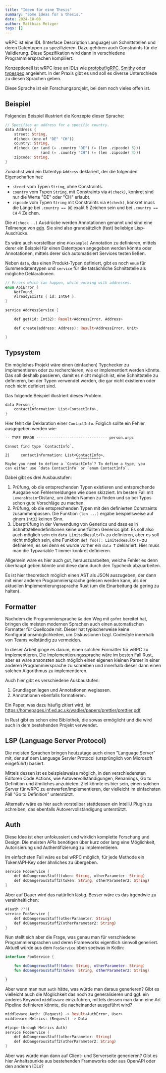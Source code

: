 ```yaml
---
title: "Ideen für eine Thesis"
summary: "Some ideas for a thesis."
date: 2024-10-08
author: Matthias Metzger
tags: []
---
```



wRPC ist eine IDL (Interface Description Language) um Schnittstellen und deren
Datentypen zu spezifizieren. Dazu gehören auch Constraints für die Validierung.
Diese Spezifikation wird dann in verschiedene Programmiersprachen kompiliert.

Konzeptionell ist wRPC lose an IDLs wie [protobuf][protobuf]/[gRPC][grpc],
[Smithy][smithy] oder [typespec][typespec] angelehnt. In der Praxis gibt es und
soll es diverse Unterschiede zu diesen Sprachen geben.

Diese Sprache ist ein Forschungsprojekt, bei dem noch vieles offen ist.


## Beispiel

Folgendes Beispiel illustriert die Konzepte dieser Sprache:

```rust
// Specifies an address for a specific country.
data Address {
    street: String,
    #(check (one-of "DE" "CH"))
    country: String,
    #(check (or (and (= .country "DE") (= (len .zipcode) 5)))
                (and (= .country "CH") (= (len .zipcode) 4)))
    zipcode: String,
}
```

Zunächst wird ein Datentyp `Address` deklariert, der die folgenden
Eigenschaften hat:

- `street` vom Typen `String`, ohne Constraints.
- `country` vom Typen `String`, mit Constraints via `#(check)`, konkret sind
  nur die Werte "DE" oder "CH" erlaubt.
- `zipcode` vom Typen `String` mit Constraints via `#(check)`, konkret muss die
  Länge bei `.country == DE` exakt 5 Zeichen sein und bei `.country == CH` 4
  Zeichen.

Die `#(check ..)` Ausdrücke werden Annotationen genannt und sind eine Teilmenge
von [edn][edn]. Sie sind also grundsätzlich (fast) beliebige Lisp-Ausdrücke.

Es wäre auch vorstellbar eine `#(example)` Annotation zu definieren, mittels
derer ein Beispiel für einen Datentypen angegeben werden könnte oder
Annotationen, mittels derer sich automatisiert Services testen ließen.

Neben `data`, das einen Produkt-Typen definiert, gibt es noch `enum` für
Summendatentypen und `service` für die tatsächliche Schnittstelle als mögliche
Deklarationen. 

```rust
// Errors which can happen, while working with addresses.
enum ApiError {
    NotFound,
    AlreadyExists { id: Int64 },
}

service AddressService {

    def get(id: Int32): Result<AddressError, Address>

    def create(address: Address): Result<AddressError, Unit>

}
```


## Typsystem

Ein mögliches Projekt wäre einen (einfachen) Typchecker zu implementieren oder
zu recherchieren, wie er implementiert werden könnte. Das soll deshalb
passieren, damit es nicht möglich ist, eine Schnittstelle zu definieren, bei
der Typen verwendet werden, die gar nicht existieren oder noch nicht definiert
sind.

Das folgende Beispiel illustriert dieses Problem.

```rust
data Person {
    contactInformation: List<ContactInfo>,
}
```

Hier fehlt die Deklaration einer `ContactInfo`. Folglich sollte ein Fehler 
ausgegeben werden wie:

```
-- TYPE ERROR -------------------------------- person.wrpc

Cannot find type `ContactInfo`.

2|     contactInformation: List<ContactInfo>,
                                ^^^^^^^^^^^
Maybe you need to define a `ContactInfo`? To define a type, you 
can either use `data ContactInfo` or `enum ContactInfo`.
```

Dabei gibt es drei Ausbaustufen:

1. Prüfung, ob die entsprechenden Typen existieren und entsprechende Ausgabe
   von Fehlermeldungen wie oben skizziert. Im besten Fall mit
`Levenshtein`-Distanz, um ähnlich Namen zu finden und so bei Typos schon gute
Vorschläge zu machen.
2. Prüfung, ob die entsprechenden Typen mit den definierten Constraints
   zusammenpassen. Die Funktion `(len ...)` ergäbe beispielsweise auf einem
`Int32` keinen Sinn.
3. Überprüfung in der Verwendung von Generics und dass es in
   Schnittstellendefinitionen keine unerfüllten Generics gibt. Es soll also
auch möglich sein ein `data LimitedResult<T>` zu definieren, aber es soll nicht
möglich sein, eine Funktion `def foo(): LimitedResult<T>` zu definieren, es sei
denn es wurde vorher ein `data T` deklariert. Hier muss man die Typvariable `T`
immer konkret definieren.

Allgemein wäre es hier auch gut, herauszuarbeiten, welche Fehler es denn
überhaupt geben könnte und diese dann durch den Typcheck abzuarbeiten.

Es ist hier theoretisch möglich einen AST als JSON auszugeben, der dann mit
einer anderen Programmiersprache gelesen werden kann, als der aktuellen
Implementierungssprache Rust (um die Einarbeitung da gering zu halten).


## Formatter

Nachdem die Programmiersprache `Go` den Weg mit `gofmt` bereitet hat, bringen
die meisten modernen Sprachen auch einen automatischen Formatter für Quellcode
mit. Dieser hat typischerweise keine Konfigurationsmöglichkeiten, um
Diskussionen bzgl. Codestyle innerhalb von Teams vollständig zu vermeiden.

In dieser Arbeit ginge es darum, einen solchen Formatter für wRPC zu
implementieren. Die Implementierungssprache wäre im besten Fall Rust, aber es
wäre ansonsten auch möglich einen eigenen kleinen Parser in einer anderen
Programmiersprache zu schreiben und innerhalb dieser dann einen solchen
Algorithmus zu implementieren.

Auch hier gibt es verschiedene Ausbaustufen:

1. Grundlagen legen und Annotationen weglassen.
2. Annotationen ebenfalls formatieren.

Ein Paper, was dazu häufig zitiert wird, ist https://homepages.inf.ed.ac.uk/wadler/papers/prettier/prettier.pdf

In Rust gibt es schon eine Bibliothek, die sowas ermöglicht und die wird auch
in dem bestehenden Projekt verwendet.


## LSP (Language Server Protocol)

Die meisten Sprachen bringen heutzutage auch einen "Language Server" mit, der
auf dem Language Servier Protocol (ursprünglich von Microsoft eingeführt)
basiert.

Mittels dessen ist es beispielsweise möglich, in den verschiedensten Editoren
Code Actions, wie Autovervollständigungen, Renamings, Go to Definition und
ähnliches anzubieten. Ziel könnte es hier sein, einen solchen Server für wRPC
zu entwerfen/implementieren, der vielleicht im einfachsten Fall "Go to
Definition" unterstützt.

Alternativ wäre es hier auch vorstellbar stattdessen ein IntelliJ Plugin zu
schreiben, das ebenfalls Autovervollständigung unterstützt.


## Auth

Diese Idee ist eher unfokussiert und wirklich komplette Forschung und Design.
Die meisten APIs benötigen über kurz oder lang eine Möglichkeit, Autorisierung
und Authentifizierung zu implementieren. 

Im einfachsten Fall wäre es bei wRPC möglich, für jede Methode ein
Token/API-Key oder ähnliches zu übergeben.

```rust
service FooService {
    def doDangerousStuff(token: String, otherParameter: String)
    def doDangerousStuff2(token: String, otherParameter2: String)
}
```

Aber auf Dauer wird das natürlich lästig. Besser wäre es das irgendwie zu
vereinheitlichen:

```rust
#(auth ???)
service FooService {
    def doDangerousStuff(otherParameter: String)
    def doDangerousStuff2(otherParameter2: String)
}
```

Nun stellt sich aber die Frage, was genau man für verschiedene
Programmiersprachen und deren Frameworks eigentlich sinnvoll generiert. Aktuell
würde aus dem `FooService` oben soetwas in Kotlin:

```kotlin
interface FooService {

    fun doDangerousStuff(token: String, otherParameter: String)
    fun doDangerousStuff2(token: String, otherParameter2: String)

}
```

Aber wenn man nun `auth` hätte, was würde man daraus generieren? Gibt es
vielleicht auch die Möglichkeit das noch zu generalisieren und ggf. ein anderes
Keyword `middleware` einzuführen, mittels dessen man dann eine Art Pipeline
definieren könnte, die nacheinander ausgeführt wird?

```rust
middleware Auth: (Request) -> Result<AuthError, User>
middleware Metrics: (Request) -> Data

#(pipe-through Metrics Auth)
service FooService {
    def doDangerousStuff(otherParameter: String)
    def doDangerousStuff2(otherParameter2: String)
}
```

Aber was würde man dann auf Client- und Serverseite generieren? Gibt es hier
Anhaltspunkte aus bestehenden Frameworks oder aus OpenAPI oder den anderen
IDLs?


[grpc]: https://grpc.io/
[protobuf]: https://protobuf.dev/
[typespec]: https://typespec.io/
[smithy]: https://smithy.io/2.0/index.html
[edn]: https://github.com/edn-format/edn
